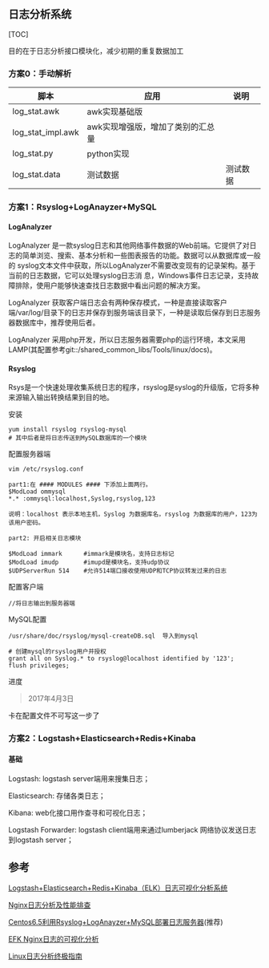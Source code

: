 ## 日志分析系统

[TOC]

目的在于日志分析接口模块化，减少初期的重复数据加工

### 方案0：手动解析

| 脚本                | 应用                 | 说明   |
| ----------------- | ------------------ | ---- |
| log_stat.awk      | awk实现基础版           |      |
| log_stat_impl.awk | awk实现增强版，增加了类别的汇总量 |      |
| log_stat.py       | python实现           |      |
| log_stat.data     | 测试数据               | 测试数据 |

### 方案1：Rsyslog+LogAnayzer+MySQL

#### LogAnalyzer 

LogAnalyzer 是一款syslog日志和其他网络事件数据的Web前端。它提供了对日志的简单浏览、搜索、基本分析和一些图表报告的功能。数据可以从数据库或一般的 syslog文本文件中获取，所以LogAnalyzer不需要改变现有的记录架构。基于当前的日志数据，它可以处理syslog日志消 息，Windows事件日志记录，支持故障排除，使用户能够快速查找日志数据中看出问题的解决方案。

LogAnalyzer 获取客户端日志会有两种保存模式，一种是直接读取客户端/var/log/目录下的日志并保存到服务端该目录下，一种是读取后保存到日志服务器数据库中，推荐使用后者。

LogAnalyzer 采用php开发，所以日志服务器需要php的运行环境，本文采用LAMP(其配置参考git::/shared_common_libs/Tools/linux/docs)。

#### Rsyslog

Rsys是一个快速处理收集系统日志的程序，rsyslog是syslog的升级版，它将多种来源输入输出转换结果到目的地。

安装

```
yum install rsyslog rsyslog-mysql
# 其中后者是将日志传送到MySQL数据库的一个模块
```

配置服务器端

```shell
vim /etc/rsyslog.conf

part1:在 #### MODULES #### 下添加上面两行。
$ModLoad ommysql   
*.* :ommysql:localhost,Syslog,rsyslog,123

说明：localhost 表示本地主机，Syslog 为数据库名，rsyslog 为数据库的用户，123为该用户密码。

part2: 开启相关日志模块

$ModLoad immark      #immark是模块名，支持日志标记
$ModLoad imudp    	 #imupd是模块名，支持udp协议
$UDPServerRun 514    #允许514端口接收使用UDP和TCP协议转发过来的日志
```

配置客户端

```shell
//将日志输出到服务器端
```

MySQL配置

```shell
/usr/share/doc/rsyslog/mysql-createDB.sql  导入到mysql

# 创建mysql的rsyslog用户并授权
grant all on Syslog.* to rsyslog@localhost identified by '123';
flush privileges;
```

进度

> 2017年4月3日

卡在配置文件不可写这一步了

### 方案2：Logstash+Elasticsearch+Redis+Kinaba

#### 基础

Logstash: logstash server端用来搜集日志；

Elasticsearch: 存储各类日志；

Kibana: web化接口用作查寻和可视化日志；

Logstash Forwarder: logstash client端用来通过lumberjack 网络协议发送日志到logstash server；



##  参考

[Logstash+Elasticsearch+Redis+Kinaba（ELK）日志可视化分析系统](http://467754239.blog.51cto.com/4878013/1700828)

[Nginx日志分析及性能排查](http://mp.weixin.qq.com/s/A1ufVgi3VFuSGRh4Ju5puA)

[Centos6.5利用Rsyslog+LogAnayzer+MySQL部署日志服务器](http://www.mamicode.com/info-detail-1165648.html)(推荐)

[EFK Nginx日志的可视化分析](http://www.toutiao.com/i6352290798666514945/)

[Linux日志分析终极指南](http://blog.jobbole.com/110660/)